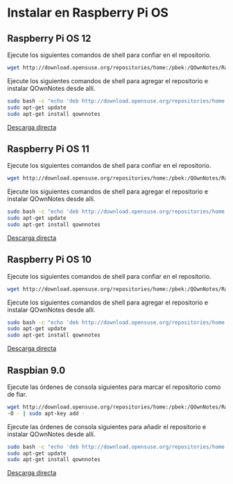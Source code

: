 # Instalar en Raspberry Pi OS

## Raspberry Pi OS 12

Ejecute los siguientes comandos de shell para confiar en el repositorio.

```bash
wget http://download.opensuse.org/repositories/home:/pbek:/QOwnNotes/Raspbian_12/Release.key -O - | sudo apt-key add -
```

Ejecute los siguientes comandos de shell para agregar el repositorio e instalar QOwnNotes desde allí.

```bash
sudo bash -c "echo 'deb http://download.opensuse.org/repositories/home:/pbek:/QOwnNotes/Raspbian_12/ /' >> /etc/apt/sources.list.d/qownnotes.list"
sudo apt-get update
sudo apt-get install qownnotes
```

[Descarga directa](https://download.opensuse.org/repositories/home:/pbek:/QOwnNotes/Raspbian_12)

## Raspberry Pi OS 11

Ejecute los siguientes comandos de shell para confiar en el repositorio.

```bash
wget http://download.opensuse.org/repositories/home:/pbek:/QOwnNotes/Raspbian_11/Release.key -O - | sudo apt-key add -
```

Ejecute los siguientes comandos de shell para agregar el repositorio e instalar QOwnNotes desde allí.

```bash
sudo bash -c "echo 'deb http://download.opensuse.org/repositories/home:/pbek:/QOwnNotes/Raspbian_11/ /' >> /etc/apt/sources.list.d/qownnotes.list"
sudo apt-get update
sudo apt-get install qownnotes
```

[Descarga directa](https://download.opensuse.org/repositories/home:/pbek:/QOwnNotes/Raspbian_11)

## Raspberry Pi OS 10

Ejecute los siguientes comandos de shell para confiar en el repositorio.

```bash
wget http://download.opensuse.org/repositories/home:/pbek:/QOwnNotes/Raspbian_10/Release.key -O - | sudo apt-key add -
```

Ejecute los siguientes comandos de shell para agregar el repositorio e instalar QOwnNotes desde allí.

```bash
sudo bash -c "echo 'deb http://download.opensuse.org/repositories/home:/pbek:/QOwnNotes/Raspbian_10/ /' >> /etc/apt/sources.list.d/qownnotes.list"
sudo apt-get update
sudo apt-get install qownnotes
```

[Descarga directa](https://download.opensuse.org/repositories/home:/pbek:/QOwnNotes/Raspbian_10)

## Raspbian 9.0

Ejecute las órdenes de consola siguientes para marcar el repositorio como de fiar.

```bash
wget http://download.opensuse.org/repositories/home:/pbek:/QOwnNotes/Raspbian_9.0/Release.key
-O - | sudo apt-key add -
```

Ejecute las órdenes de consola siguientes para añadir el repositorio e instalar QOwnNotes desde allí.

```bash
sudo bash -c "echo 'deb http://download.opensuse.org/repositories/home:/pbek:/QOwnNotes/Debian_9.0/ /' >> /etc/apt/sources.list.d/qownnotes.list"
sudo apt-get update
sudo apt-get install qownnotes
```

[Descarga directa](https://download.opensuse.org/repositories/home:/pbek:/QOwnNotes/Raspbian_9.0)
